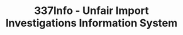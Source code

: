 ---
layout: default
bigquery: https://console.cloud.google.com/bigquery?p=patents-public-data&d=usitc_investigations&page=dataset&project=sheets-management-319211
citation: US International Trade Commission 337Info Unfair Import Investigations Information
  System
contributors: US International Trade Comission
cost: None
description: US International Trade Commission 337Info Unfair Import Investigations
  Information System contains data on investigations done under Section 337. Section
  337 declares the infringement of certain statutory intellectual property rights
  and other forms of unfair competition in import trade to be unlawful practices.
  Most Section 337 investigations involve allegations of patent or registered trademark
  infringement.
documentation: FAQ and tutorial available on the site
last_edit: 04/06/2022, 23:59:24
location: https://pubapps2.usitc.gov/337external/
maintained_by: US International Trade Comission
schema_fields:
- internalRemand
- startDateMarkmanHearing
- finalDetViolation
- actualEndDateEvidHear
- currentActiveALJ
- finalIdOnViolationDue
- investigationNo
- teoIdIssueDate
- htsNumbers
- issueDateOtherNonFinal
- complainant
- endDateMarkmanHearing
- teoIdDueDate
- finalDetNoViolation
- dateComplaintFiled
- teoReliefGranted
- currentStatus
- teoProceedingInvolved
- trademarkNumbers
- respondent
- docketNo
- finalIdOnViolationIssue
- cafcAppeals
- publication_number
- scheduledEndDateEvidHear
- dateCreated
- ouiiAttorney
- title
- invUnfairAct
- investigationType
- targetDate
- copyrightNumbers
- actualStartDateEvidHear
- aljAssigned
- lastUpdated
- dateOfPublicationFrNotice
- id
- patentNumbers
- investigationTermDate
- patentNumber
- ouiiParticipation
- scheduledStartDateEvidHear
- gcAttorney
- markmanHearing
shortname: unfair_import_investigations
tags:
- import
- legal
- trade
timeframe: 2008-2021 (prior to 2008 downloadable as a JSON file)
title: 337Info - Unfair Import Investigations Information System
uuid: 2721f5ec-e599-4890-9265-9706719fc71e
---